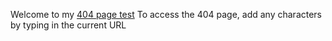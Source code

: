 Welcome to my [404 page test](https://iota07.github.io/404-page.github.io/)
To access the 404 page, add any characters by typing in the current URL 
